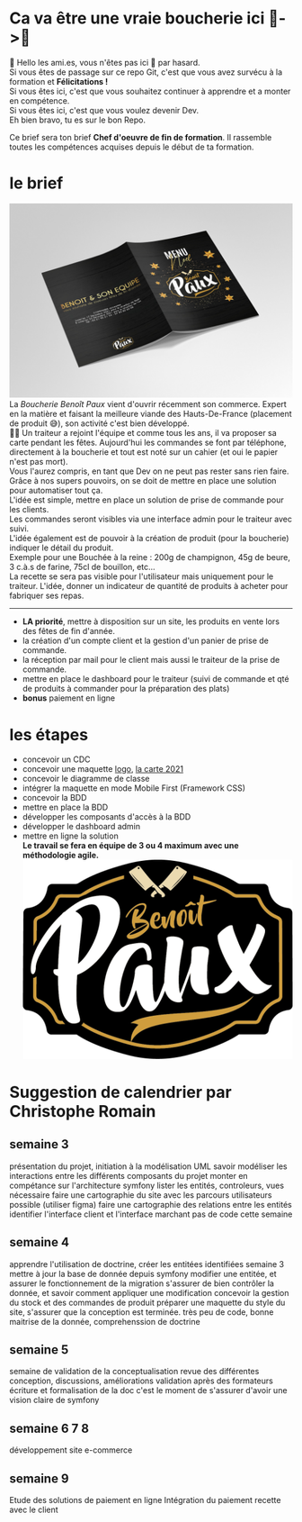 # Ca va être une vraie boucherie ici 🐄->🥩

👋 Hello les ami.es, vous n'êtes pas ici 📍 par hasard.  
Si vous êtes de passage sur ce repo Git, c'est que vous avez survécu à la formation et **Félicitations !**  
Si vous êtes ici, c'est que vous souhaitez continuer à apprendre et a monter en compétence.  
Si vous êtes ici, c'est que vous voulez devenir Dev.  
Eh bien bravo, tu es sur le bon Repo.

Ce brief sera ton brief **Chef d'oeuvre de fin de formation**. Il rassemble toutes les compétences acquises depuis le début de ta formation.

# le brief

![](./images/mockup_carte_recto_verso.jpg)
La _Boucherie Benoît Paux_ vient d'ouvrir récemment son commerce. Expert en la matière et faisant la meilleure viande des Hauts-De-France (placement de produit 😅), son activité c'est bien développé.  
🧑‍🍳 Un traiteur a rejoint l'équipe et comme tous les ans, il va proposer sa carte pendant les fêtes. Aujourd'hui les commandes se font par téléphone, directement à la boucherie et tout est noté sur un cahier (et oui le papier n'est pas mort).  
Vous l'aurez compris, en tant que Dev on ne peut pas rester sans rien faire. Grâce à nos supers pouvoirs, on se doit de mettre en place une solution pour automatiser tout ça.  
L'idée est simple, mettre en place un solution de prise de commande pour les clients.  
Les commandes seront visibles via une interface admin pour le traiteur avec suivi.  
L'idée également est de pouvoir à la création de produit (pour la boucherie) indiquer le détail du produit.  
Exemple pour une Bouchée à la reine : 200g de champignon, 45g de beure, 3 c.à.s de farine, 75cl de bouillon, etc...  
La recette se sera pas visible pour l'utilisateur mais uniquement pour le traiteur. L'idée, donner un indicateur de quantité de produits à acheter pour fabriquer ses repas.

---

- **LA priorité**, mettre à disposition sur un site, les produits en vente lors des fêtes de fin d'année.
- la création d'un compte client et la gestion d'un panier de prise de commande.
- la réception par mail pour le client mais aussi le traiteur de la prise de commande.
- mettre en place le dashboard pour le traiteur (suivi de commande et qté de produits à commander pour la préparation des plats)
- **bonus** paiement en ligne

# les étapes

- concevoir un CDC
- concevoir une maquette [logo](./images/logo@1000x.png), [la carte 2021](./images/menu_2021.jpg)
- concevoir le diagramme de classe
- intégrer la maquette en mode Mobile First (Framework CSS)
- concevoir la BDD
- mettre en place la BDD
- développer les composants d'accès à la BDD
- développer le dashboard admin
- mettre en ligne la solution  
  **Le travail se fera en équipe de 3 ou 4 maximum avec une méthodologie agile.**  
  ![](./images/logo@1000x.png)

# Suggestion de calendrier par Christophe Romain

## semaine 3

présentation du projet, initiation à la modélisation UML
savoir modéliser les interactions entre les différents composants du projet
monter en compétance sur l'architecture symfony
lister les entités, controleurs, vues nécessaire
faire une cartographie du site avec les parcours utilisateurs possible (utiliser figma)
faire une cartographie des relations entre les entités
identifier l'interface client et l'interface marchant
pas de code cette semaine

## semaine 4

apprendre l'utilisation de doctrine, créer les entitées identifiées semaine 3
mettre à jour la base de donnée depuis symfony
modifier une entitée, et assurer le fonctionnement de la migration
s'assurer de bien contrôler la donnée, et savoir comment appliquer une modification
concevoir la gestion du stock et des commandes de produit
préparer une maquette du style du site, s'assurer que la conception est terminée.
très peu de code, bonne maitrise de la donnée, comprehenssion de doctrine

## semaine 5

semaine de validation de la conceptualisation
revue des différentes conception, discussions, améliorations
validation après des formateurs
écriture et formalisation de la doc
c'est le moment de s'assurer d'avoir une vision claire de symfony

## semaine 6 7 8

développement site e-commerce

## semaine 9

Etude des solutions de paiement en ligne
Intégration du paiement
recette avec le client
